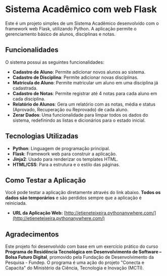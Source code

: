 # Sistema Acadêmico com web Flask

Este é um projeto simples de um Sistema Acadêmico desenvolvido com o framework web Flask, utilizando Python. A aplicação permite o gerenciamento básico de alunos, disciplinas e notas.

## Funcionalidades

O sistema possui as seguintes funcionalidades:

- **Cadastro de Aluno**: Permite adicionar novos alunos ao sistema.
- **Cadastro de Disciplina**: Permite adicionar novas disciplinas.
- **Matrícula de Aluno**: Permite matricular um aluno em uma disciplina já cadastrada.
- **Cadastro de Notas**: Permite registrar até 4 notas para cada aluno em cada disciplina.
- **Relatório de Alunos**: Gera um relatório com as notas, média e status (Aprovado, Recuperação ou Reprovado) de cada aluno.
- **Zerar Dados**: Uma funcionalidade para limpar todos os dados do sistema, redefinindo as listas e dicionários para o estado inicial.

## Tecnologias Utilizadas

- **Python**: Linguagem de programação principal.
- **Flask**: Framework web para construir a aplicação.
- **Jinja2**: Usado para renderizar os templates HTML.
- **HTML/CSS**: Para a estrutura e o estilo das páginas.

## Como Testar a Aplicação

Você pode testar a aplicação diretamente através do link abaixo. **Todos os dados são temporários** e são perdidos sempre que a aplicação é reiniciada.

- **URL da Aplicação Web:** [http://etieneteixeira.pythonanywhere.com/](http://etieneteixeira.pythonanywhere.com/)

## Agradecimentos

Este projeto foi desenvolvido com base em um exercício prático do curso **Programa de Residência Tecnológica em Desenvolvimento de Software – Bolsa Futuro Digital**, promovido pela Fundação de Desenvolvimento da Pesquisa - Fundep. O programa é uma ação do projeto "Conecta e Capacita" do Ministério da Ciência, Tecnologia e Inovação (MCTI). 
